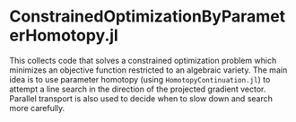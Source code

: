 # ConstrainedOptimizationByParameterHomotopy.jl

This collects code that solves a constrained optimization problem which minimizes an objective function restricted to an algebraic variety.
The main idea is to use parameter homotopy (using `HomotopyContinuation.jl`) to attempt a line search in the direction of the projected gradient vector.
Parallel transport is also used to decide when to slow down and search more carefully.
